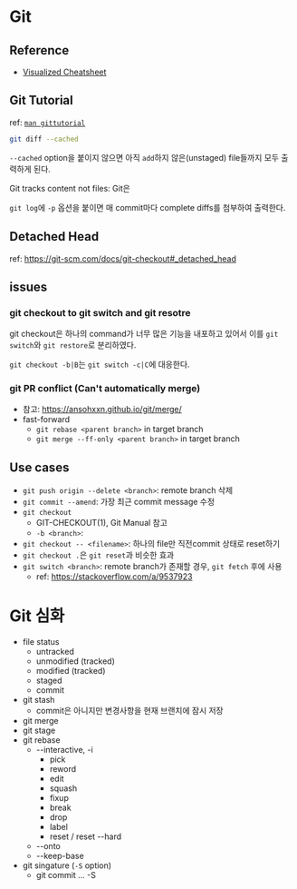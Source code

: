 #   Git

##  Reference
*   [Visualized Cheatsheet](https://ndpsoftware.com/git-cheatsheet.html#loc=index;)

##  Git Tutorial
ref: [`man gittutorial`](https://git-scm.com/docs/gittutorial)

```sh
git diff --cached
```
`--cached` option을 붙이지 않으면 아직 `add`하지 않은(unstaged) file들까지 모두 출력하게 된다.

Git tracks content not files: Git은

`git log`에 `-p` 옵션을 붙이면 매 commit마다 complete diffs를 첨부하여 출력한다.

##  Detached Head
ref: https://git-scm.com/docs/git-checkout#_detached_head


##  issues

### git checkout to git switch and git resotre
git checkout은 하나의 command가 너무 많은 기능을 내포하고 있어서 이를 `git switch`와 `git restore`로 분리하였다.

`git checkout -b|B`는 `git switch -c|C`에 대응한다.

### git PR conflict (Can't automatically merge)
*   참고: https://ansohxxn.github.io/git/merge/
*   fast-forward
    *   `git rebase <parent branch>` in target branch
    *   `git merge --ff-only <parent branch>` in target branch

##  Use cases
*   `git push origin --delete <branch>`: remote branch 삭제
*   `git commit --amend`: 가장 최근 commit message 수정
*   `git checkout`
    *   GIT-CHECKOUT(1), Git Manual 참고
    *   `-b <branch>`:
*   `git checkout -- <filename>`: 하나의 file만 직전commit 상태로 reset하기
*   `git checkout .`은 `git reset`과 비슷한 효과
*   `git switch <branch>`: remote branch가 존재할 경우, `git fetch` 후에 사용
    *   ref: https://stackoverflow.com/a/9537923

#   Git 심화
*   file status
    *   untracked
    *   unmodified (tracked)
    *   modified (tracked)
    *   staged
    *   commit
*   git stash
    *   commit은 아니지만 변경사항을 현재 브랜치에 잠시 저장
*   git merge
*   git stage
*   git rebase
    *   --interactive, -i
        *   pick
        *   reword
        *   edit
        *   squash
        *   fixup
        *   break
        *   drop
        *   label
        *   reset / reset --hard
    *   --onto
    *   --keep-base
*   git singature (`-S` option)
    *   git commit ... -S
